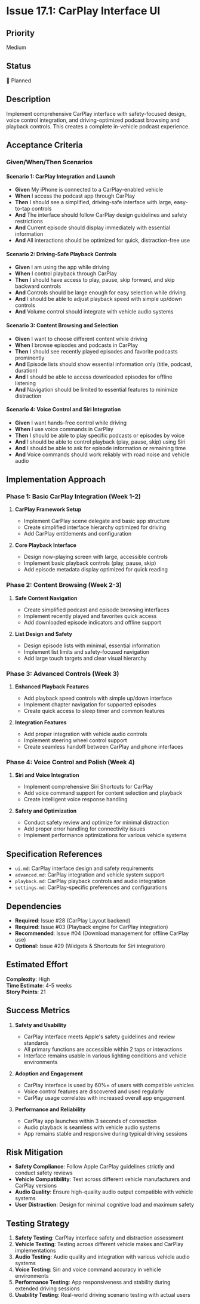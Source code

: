 # Issue 17.1: CarPlay Interface UI

## Priority
Medium

## Status
🔄 Planned

## Description
Implement comprehensive CarPlay interface with safety-focused design, voice control integration, and driving-optimized podcast browsing and playback controls. This creates a complete in-vehicle podcast experience.

## Acceptance Criteria

### Given/When/Then Scenarios

#### Scenario 1: CarPlay Integration and Launch
- **Given** My iPhone is connected to a CarPlay-enabled vehicle
- **When** I access the podcast app through CarPlay
- **Then** I should see a simplified, driving-safe interface with large, easy-to-tap controls
- **And** The interface should follow CarPlay design guidelines and safety restrictions
- **And** Current episode should display immediately with essential information
- **And** All interactions should be optimized for quick, distraction-free use

#### Scenario 2: Driving-Safe Playback Controls
- **Given** I am using the app while driving
- **When** I control playback through CarPlay
- **Then** I should have access to play, pause, skip forward, and skip backward controls
- **And** Controls should be large enough for easy selection while driving
- **And** I should be able to adjust playback speed with simple up/down controls
- **And** Volume control should integrate with vehicle audio systems

#### Scenario 3: Content Browsing and Selection
- **Given** I want to choose different content while driving
- **When** I browse episodes and podcasts in CarPlay
- **Then** I should see recently played episodes and favorite podcasts prominently
- **And** Episode lists should show essential information only (title, podcast, duration)
- **And** I should be able to access downloaded episodes for offline listening
- **And** Navigation should be limited to essential features to minimize distraction

#### Scenario 4: Voice Control and Siri Integration
- **Given** I want hands-free control while driving
- **When** I use voice commands in CarPlay
- **Then** I should be able to play specific podcasts or episodes by voice
- **And** I should be able to control playback (play, pause, skip) using Siri
- **And** I should be able to ask for episode information or remaining time
- **And** Voice commands should work reliably with road noise and vehicle audio

## Implementation Approach

### Phase 1: Basic CarPlay Integration (Week 1-2)
1. **CarPlay Framework Setup**
   - Implement CarPlay scene delegate and basic app structure
   - Create simplified interface hierarchy optimized for driving
   - Add CarPlay entitlements and configuration

2. **Core Playback Interface**
   - Design now-playing screen with large, accessible controls
   - Implement basic playback controls (play, pause, skip)
   - Add episode metadata display optimized for quick reading

### Phase 2: Content Browsing (Week 2-3)
1. **Safe Content Navigation**
   - Create simplified podcast and episode browsing interfaces
   - Implement recently played and favorites quick access
   - Add downloaded episode indicators and offline support

2. **List Design and Safety**
   - Design episode lists with minimal, essential information
   - Implement list limits and safety-focused navigation
   - Add large touch targets and clear visual hierarchy

### Phase 3: Advanced Controls (Week 3)
1. **Enhanced Playback Features**
   - Add playback speed controls with simple up/down interface
   - Implement chapter navigation for supported episodes
   - Create quick access to sleep timer and common features

2. **Integration Features**
   - Add proper integration with vehicle audio controls
   - Implement steering wheel control support
   - Create seamless handoff between CarPlay and phone interfaces

### Phase 4: Voice Control and Polish (Week 4)
1. **Siri and Voice Integration**
   - Implement comprehensive Siri Shortcuts for CarPlay
   - Add voice command support for content selection and playback
   - Create intelligent voice response handling

2. **Safety and Optimization**
   - Conduct safety review and optimize for minimal distraction
   - Add proper error handling for connectivity issues
   - Implement performance optimizations for various vehicle systems

## Specification References
- `ui.md`: CarPlay interface design and safety requirements
- `advanced.md`: CarPlay integration and vehicle system support
- `playback.md`: CarPlay playback controls and audio integration
- `settings.md`: CarPlay-specific preferences and configurations

## Dependencies
- **Required**: Issue #28 (CarPlay Layout backend)
- **Required**: Issue #03 (Playback engine for CarPlay integration)
- **Recommended**: Issue #04 (Download management for offline CarPlay use)
- **Optional**: Issue #29 (Widgets & Shortcuts for Siri integration)

## Estimated Effort
**Complexity**: High  
**Time Estimate**: 4-5 weeks  
**Story Points**: 21

## Success Metrics
1. **Safety and Usability**
   - CarPlay interface meets Apple's safety guidelines and review standards
   - All primary functions are accessible within 2 taps or interactions
   - Interface remains usable in various lighting conditions and vehicle environments

2. **Adoption and Engagement**
   - CarPlay interface is used by 60%+ of users with compatible vehicles
   - Voice control features are discovered and used regularly
   - CarPlay usage correlates with increased overall app engagement

3. **Performance and Reliability**
   - CarPlay app launches within 3 seconds of connection
   - Audio playback is seamless with vehicle audio systems
   - App remains stable and responsive during typical driving sessions

## Risk Mitigation
- **Safety Compliance**: Follow Apple CarPlay guidelines strictly and conduct safety reviews
- **Vehicle Compatibility**: Test across different vehicle manufacturers and CarPlay versions
- **Audio Quality**: Ensure high-quality audio output compatible with vehicle systems
- **User Distraction**: Design for minimal cognitive load and maximum safety

## Testing Strategy
1. **Safety Testing**: CarPlay interface safety and distraction assessment
2. **Vehicle Testing**: Testing across different vehicle makes and CarPlay implementations
3. **Audio Testing**: Audio quality and integration with various vehicle audio systems
4. **Voice Testing**: Siri and voice command accuracy in vehicle environments
5. **Performance Testing**: App responsiveness and stability during extended driving sessions
6. **Usability Testing**: Real-world driving scenario testing with actual users